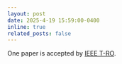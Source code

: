 ```yaml
---
layout: post
date: 2025-4-19 15:59:00-0400
inline: true
related_posts: false
---
```


One paper is accepted by [IEEE T-RO]().